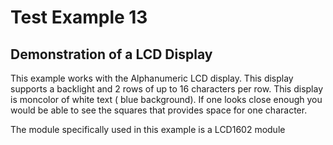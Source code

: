 # Test Example 13
## Demonstration of a LCD Display

This example works with the Alphanumeric LCD display.
This display supports a backlight and 2 rows of up to 16 characters per row.  This display is moncolor of white text ( blue background). If one looks close enough you would be able to see the squares that provides space for one character.

The module specifically used in this example is a LCD1602 module

